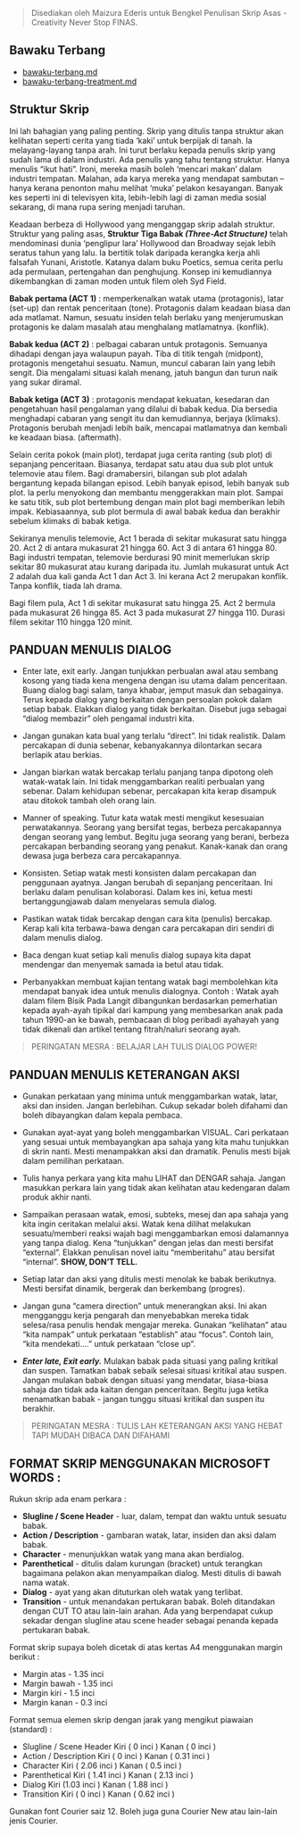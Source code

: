 > Disediakan oleh Maizura Ederis untuk Bengkel Penulisan Skrip Asas - Creativity Never Stop FINAS.

## Bawaku Terbang

- [bawaku-terbang.md](https://nikahmadz.github.io/files/bawaku-terbang)
- [bawaku-terbang-treatment.md](https://nikahmadz.github.io/files/bawaku-terbang-treatment)

## Struktur Skrip

Ini lah bahagian yang paling penting. Skrip yang ditulis tanpa struktur akan kelihatan
seperti cerita yang tiada ‘kaki’ untuk berpijak di tanah. Ia melayang-layang tanpa arah. Ini turut
berlaku kepada penulis skrip yang sudah lama di dalam industri. Ada penulis yang tahu tentang
struktur. Hanya menulis “ikut hati”. Ironi, mereka masih boleh ‘mencari makan’ dalam industri
tempatan. Malahan, ada karya mereka yang mendapat sambutan – hanya kerana penonton mahu
melihat ‘muka’ pelakon kesayangan. Banyak kes seperti ini di televisyen kita, lebih-lebih lagi di
zaman media sosial sekarang, di mana rupa sering menjadi taruhan.

Keadaan berbeza di Hollywood yang menganggap skrip adalah struktur. Struktur yang
paling asas, **Struktur Tiga Babak _(Three-Act Structure)_** telah mendominasi dunia ‘penglipur
lara’ Hollywood dan Broadway sejak lebih seratus tahun yang lalu. Ia bertitik tolak daripada
kerangka kerja ahli falsafah Yunani, Aristotle. Katanya dalam buku Poetics, semua cerita perlu
ada permulaan, pertengahan dan penghujung. Konsep ini kemudiannya dikembangkan di zaman
moden untuk filem oleh Syd Field.

**Babak pertama (ACT 1)** : memperkenalkan watak utama (protagonis), latar (set-up) dan
rentak penceritaan (tone). Protagonis dalam keadaan biasa dan ada matlamat. Namun, sesuatu
insiden telah berlaku yang menjerumuskan protagonis ke dalam masalah atau menghalang
matlamatnya. (konflik).

**Babak kedua (ACT 2)** : pelbagai cabaran untuk protagonis. Semuanya dihadapi dengan
jaya walaupun payah. Tiba di titik tengah (midpont), protagonis mengetahui sesuatu. Namun,
muncul cabaran lain yang lebih sengit. Dia mengalami situasi kalah menang, jatuh bangun dan
turun naik yang sukar diramal.

**Babak ketiga (ACT 3)** : protagonis mendapat kekuatan, kesedaran dan pengetahuan hasil
pengalaman yang dilalui di babak kedua. Dia bersedia menghadapi cabaran yang sengit itu dan
kemudiannya, berjaya (klimaks). Protagonis berubah menjadi lebih baik, mencapai matlamatnya
dan kembali ke keadaan biasa. (aftermath).

Selain cerita pokok (main plot), terdapat juga cerita ranting (sub plot) di sepanjang
penceritaan. Biasanya, terdapat satu atau dua sub plot untuk telemovie atau filem.
Bagi dramabersiri, bilangan sub plot adalah bergantung kepada bilangan episod. Lebih banyak
episod, lebih banyak sub plot. Ia perlu menyokong dan membantu menggerakkan main plot.
Sampai ke satu titik, sub plot bertembung dengan main plot bagi memberikan lebih impak.
Kebiasaannya, sub plot bermula di awal babak kedua dan berakhir sebelum klimaks di babak ketiga.

Sekiranya menulis telemovie, Act 1 berada di sekitar mukasurat satu hingga 20. Act 2 di
antara mukasurat 21 hingga 60. Act 3 di antara 61 hingga 80. Bagi industri tempatan, telemovie
berdurasi 90 minit memerlukan skrip sekitar 80 mukasurat atau kurang daripada itu. Jumlah
mukasurat untuk Act 2 adalah dua kali ganda Act 1 dan Act 3. Ini kerana Act 2 merupakan
konflik. Tanpa konflik, tiada lah drama.

Bagi filem pula, Act 1 di sekitar mukasurat satu hingga 25. Act 2 bermula pada
mukasurat 26 hingga 85. Act 3 pada mukasurat 27 hingga 110. Durasi filem sekitar 110 hingga
120 minit.

## PANDUAN MENULIS DIALOG

- Enter late, exit early. Jangan tunjukkan perbualan awal atau sembang kosong yang
tiada kena mengena dengan isu utama dalam penceritaan. Buang dialog bagi salam,
tanya khabar, jemput masuk dan sebagainya. Terus kepada dialog yang berkaitan
dengan persoalan pokok dalam setiap babak. Elakkan dialog yang tidak berkaitan.
Disebut juga sebagai “dialog membazir” oleh pengamal industri kita.

- Jangan gunakan kata bual yang terlalu “direct”. Ini tidak realistik. Dalam percakapan di
dunia sebenar, kebanyakannya dilontarkan secara berlapik atau berkias.

- Jangan biarkan watak bercakap terlalu panjang tanpa dipotong oleh watak-watak lain.
Ini tidak menggambarkan realiti perbualan yang sebenar. Dalam kehidupan sebenar,
percakapan kita kerap disampuk atau ditokok tambah oleh orang lain.

- Manner of speaking. Tutur kata watak mesti mengikut kesesuaian perwatakannya.
Seorang yang bersifat tegas, berbeza percakapannya dengan seorang yang lembut.
Begitu juga seorang yang berani, berbeza percakapan berbanding seorang yang
penakut. Kanak-kanak dan orang dewasa juga berbeza cara percakapannya.

- Konsisten. Setiap watak mesti konsisten dalam percakapan dan penggunaan ayatnya.
Jangan berubah di sepanjang penceritaan. Ini berlaku dalam penulisan kolaborasi.
Dalam kes ini, ketua mesti bertanggungjawab dalam menyelaras semula dialog.

- Pastikan watak tidak bercakap dengan cara kita (penulis) bercakap. Kerap kali kita
terbawa-bawa dengan cara percakapan diri sendiri di dalam menulis dialog.

- Baca dengan kuat setiap kali menulis dialog supaya kita dapat mendengar dan
menyemak samada ia betul atau tidak.

- Perbanyakkan membuat kajian tentang watak bagi membolehkan kita mendapat banyak
idea untuk menulis dialognya. Contoh : Watak ayah dalam filem Bisik Pada Langit
dibangunkan berdasarkan pemerhatian kepada ayah-ayah tipikal dari kampung yang
membesarkan anak pada tahun 1990-an ke bawah, pembacaan di blog peribadi ayahayah
yang tidak dikenali dan artikel tentang fitrah/naluri seorang ayah.

> PERINGATAN MESRA :
> BELAJAR LAH TULIS DIALOG POWER!

## PANDUAN MENULIS KETERANGAN AKSI

- Gunakan perkataan yang minima untuk menggambarkan watak, latar, aksi dan insiden.
Jangan berlebihan. Cukup sekadar boleh difahami dan boleh dibayangkan dalam kepala
pembaca.

- Gunakan ayat-ayat yang boleh menggambarkan VISUAL. Cari perkataan yang sesuai
untuk membayangkan apa sahaja yang kita mahu tunjukkan di skrin nanti. Mesti
menampakkan aksi dan dramatik. Penulis mesti bijak dalam pemilihan perkataan.

- Tulis hanya perkara yang kita mahu LIHAT dan DENGAR sahaja. Jangan masukkan
perkara lain yang tidak akan kelihatan atau kedengaran dalam produk akhir nanti.

- Sampaikan perasaan watak, emosi, subteks, mesej dan apa sahaja yang kita ingin
ceritakan melalui aksi. Watak kena dilihat melakukan sesuatu/memberi reaksi wajah
bagi menggambarkan emosi dalamannya yang tanpa dialog. Kena “tunjukkan” dengan
jelas dan mesti bersifat “external”. Elakkan penulisan novel iaitu “memberitahu” atau
bersifat “internal”. **SHOW, DON’T TELL.**

- Setiap latar dan aksi yang ditulis mesti menolak ke babak berikutnya. Mesti bersifat
dinamik, bergerak dan berkembang (progres).

- Jangan guna “camera direction” untuk menerangkan aksi. Ini akan mengganggu kerja
pengarah dan menyebabkan mereka tidak selesa/rasa penulis hendak mengajar
mereka. Gunakan “kelihatan” atau “kita nampak” untuk perkataan “establish” atau
“focus”. Contoh lain, “kita mendekati….” untuk perkataan “close up”.

- _**Enter late, Exit early.**_ Mulakan babak pada situasi yang paling kritikal dan suspen.
Tamatkan babak sebaik selesai situasi kritikal atau suspen. Jangan mulakan babak
dengan situasi yang mendatar, biasa-biasa sahaja dan tidak ada kaitan dengan
penceritaan. Begitu juga ketika menamatkan babak - jangan tunggu situasi kritikal dan
suspen itu berakhir.

> PERINGATAN MESRA :
> TULIS LAH KETERANGAN AKSI YANG HEBAT TAPI MUDAH DIBACA DAN DIFAHAMI

## FORMAT SKRIP MENGGUNAKAN MICROSOFT WORDS :

Rukun skrip ada enam perkara :
  - **Slugline / Scene Header** - luar, dalam, tempat dan waktu untuk sesuatu babak.
  - **Action / Description** - gambaran watak, latar, insiden dan aksi dalam babak.
  - **Character** - menunjukkan watak yang mana akan berdialog.
  - **Parenthetical** - ditulis dalam kurungan (bracket) untuk terangkan bagaimana
  pelakon akan menyampaikan dialog. Mesti ditulis di bawah nama watak.
  - **Dialog** - ayat yang akan dituturkan oleh watak yang terlibat.
  - **Transition** - untuk menandakan pertukaran babak. Boleh ditandakan dengan
  CUT TO atau lain-lain arahan. Ada yang berpendapat cukup sekadar dengan
  slugline atau scene header sebagai penanda kepada pertukaran babak.

Format skrip supaya boleh dicetak di atas kertas A4 menggunakan margin berikut :
  - Margin atas - 1.35 inci
  - Margin bawah - 1.35 inci
  - Margin kiri - 1.5 inci
  - Margin kanan - 0.3 inci

Format semua elemen skrip dengan jarak yang mengikut piawaian (standard) :
  - Slugline / Scene Header Kiri ( 0 inci ) Kanan ( 0 inci )
  - Action / Description Kiri ( 0 inci ) Kanan ( 0.31 inci )
  - Character Kiri ( 2.06 inci ) Kanan ( 0.5 inci )
  - Parenthetical Kiri ( 1.41 inci ) Kanan ( 2.13 inci )
  - Dialog Kiri (1.03 inci ) Kanan ( 1.88 inci )
  - Transition Kiri ( 0 inci ) Kanan ( 0.62 inci )

Gunakan font Courier saiz 12. Boleh juga guna Courier New atau lain-lain jenis Courier.
